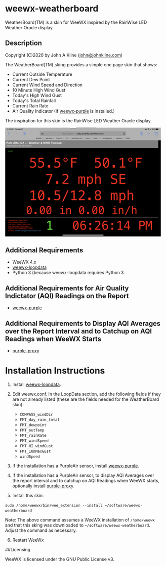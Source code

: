 # weewx-weatherboard
WeatherBoard(TM) is a skin for WeeWX inspired by the RainWise LED Weather Oracle display

## Description

Copyright (C)2020 by John A Kline (john@johnkline.com)

The WeatherBoard(TM) sking provides a simple one page skin that shows:
* Current Outside Temperature
* Current Dew Point
* Current Wind Speed and Direction
* 10 Minute High Wind Gust
* Today's High Wind Gust
* Today's Total Rainfall
* Current Rain Rate
* Air Quality Indicator (If [weewx-purple](https://github.com/chaunceygardiner/weewx-purple) is installed.)

The inspiration for this skin is the RainWise LED Weather Oracle display.

![WeatherBoard screen shot](WeatherBoard.png)

## Additional Requirements
* WeeWX 4.x
* [weewx-loopdata](https://github.com/chaunceygardiner/weewx-loopdata)
* Python 3 (because weewx-loopdata requires Python 3.

## Additional Requirements for Air Quality Indictator (AQI) Readings on the Report
* [weewx-purple](https://github.com/chaunceygardiner/weewx-purple)

## Additional Requirements to Display AQI Averages over the Report Interval and to Catchup on AQI Readings when WeeWX Starts
* [purple-proxy](https://github.com/chaunceygardiner/purple-proxy)

# Installation Instructions

1. Install [weewx-loopdata](https://github.com/chaunceygardiner/weewx-loopdata).

2. Edit weewx.conf.  In the  LoopData section, add the following fields if they
   are not already listed (these are the fields needed for the WeatherBoard skin):
   * `COMPASS_windDir`
   * `FMT_day_rain_total`
   * `FMT_dewpoint`
   * `FMT_outTemp`
   * `FMT_rainRate`
   * `FMT_windSpeed`
   * `FMT_HI_windGust`
   * `FMT_10mMaxGust`
   * `windSpeed`

3. If the installation has a PurpleAir sensor, install [weewx-purple](https://github.com/chaunceygardiner/weewx-purple).

4. If the installation has a PurpleAir sensor, to display AQI Averages over the report
   interval and to catchup on AQI Readings when WeeWX starts, optionally install
   [purple-proxy](https://github.com/chaunceygardiner/purple-proxy).

5. Install this skin:

`sudo /home/weewx/bin/wee_extension --install ~/software/weewx-weatherboard`

Note: The above command assumes a WeeWX installation of `/home/weewx` and
      that this sking was downloaded to `~/software/weewx-weatherboard`.
      Adjust the command as necessary.

6. Restart WeeWx


##Licensing

WeeWX is licensed under the GNU Public License v3.
